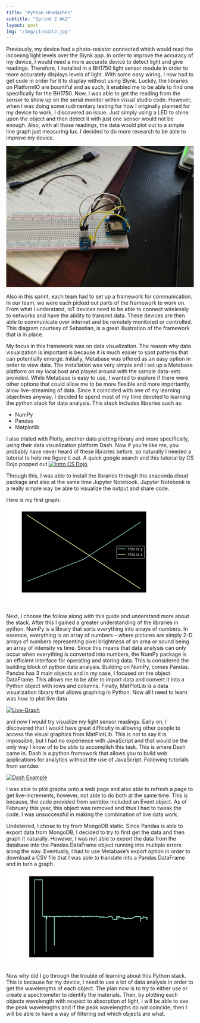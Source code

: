 ```yaml
---
title: "Python Headaches"
subtitle: "Sprint 2 Wk2"
layout: post
img: "/img/circuit2.jpg"
---
```


Previously, my device had a photo-resistor connected which would read the incoming light levels over the Blynk app. In order to improve the accuracy of my device, I would need a more accurate device to detect light and give readings. Therefore, I installed in a BH1750 light sensor module in order to more accurately displays levels of light. With some easy wiring, I now had to get code in order for it to display without using Blynk. Luckily, the libraries on PlatformIO are bountiful and as such, it enabled me to be able to find one specifically for the BH1750. Now, I was able to get the reading from the sensor to show up on the serial monitor within visual studio code. However, when I was doing some rudimentary testing for how I originally planned for my device to work, I discovered an issue. Just simply using a LED to shine upon the object and then detect it with just one sensor would not be enough. Also, with all those readings, the data would plot out to a simple line graph just measuring lux. I decided to do more research to be able to improve my device.

![Circuit Revised](/img/circuit2.jpg)

Also in this sprint, each team had to set up a framework for communication. In our team, we were each picked out parts of the framework to work on. From what I understand, IoT devices need to be able to connect wirelessly to networks and have the ability to transmit data. These devices are then able to communicate over internet and be remotely monitored or controlled. This diagram courtesy of Sebastian, is a great illustration of the framework that is in place.

My focus in this framework was on data visualization. The reason why data visualization is important is because it is much easier to spot patterns that can potentially emerge. Initially, Metabase was offered as an easy option in order to view data. The installation was very simple and I set up a Metabase platform on my local host and played around with the sample data-sets provided. While Metabase is easy to use, I wanted to explore if there were other options that could allow me to be more flexible and more importantly, allow live-streaming of data. Since it coincided with one of my learning objectives anyway, I decided to spend most of my time devoted to learning the python stack for data analysis. This stack includes libraries such as:
- NumPy
- Pandas
- Matplotlib

I also trialed with Plotly, another data plotting library and more specifically, using their data visualization platform Dash. Now if you’re like me, you probably have never heard of these libraries before, so naturally I needed a tutorial to help me figure it out. A quick google search and this tutorial by CS Dojo popped out [![Intro CS Dojo](http://img.youtube.com/vi/a9UrKTVEeZA/0.jpg)](http://www.youtube.com/watch?v=a9UrKTVEeZA). 

Through this, I was able to install the libraries through the anaconda cloud package and also at the same time Jupyter Notebook. Jupyter Notebook is a really simple way be able to visualize the output and share code.


Here is my first graph.
![First Graph](/img/graph1.png)

Next, I choose the follow along with this guide and understand more about the stack. After this I gained a greater understanding of the libraries in python. NumPy is a library that sorts everything into arrays of numbers. In essence, everything is an array of numbers – where pictures are simply 2-D arrays of numbers representing pixel brightness of an area or sound being an array of intensity vs time. Since this means that data analysis can only occur when everything is converted into numbers, the NumPy package is an efficient interface for operating and storing data. This is considered the building block of python data analysis. Building on NumPy, comes Pandas. Pandas has 3 main objects and in my case, I focused on the object DataFrame. This allows me to be able to import data and convert it into a Python object with rows and columns. Finally, MatPlotLib is a data visualization library that allows graphing in Python. Now all I need to learn was how to plot live data 

[![Live-Graph](http://img.youtube.com/vi/ZmYPzESC5YY/0.jpg)](http://www.youtube.com/watch?v=ZmYPzESC5YY)

and now I would try visualize my light sensor readings. Early on, I discovered that I would have great difficulty in allowing other people to access the visual graphics from MatPlotLib. This is not to say it is impossible, but I had no experience with JavaScript and that would be the only way I know of to be able to accomplish this task. This is where Dash came in. Dash is a python framework that allows you to build web applications for analytics without the use of JavaScript. Following tutorials from sentdex 

[![Dash Example](http://img.youtube.com/vi/luixWRpp/0.jpg)](http://www.youtube.com/watch?v=luixWRpp)

I was able to plot graphs onto a web page and also able to refresh a page to get live-increments, however, not able to do both at the same time. This is because, the code provided from sentdex included an Event object. As of February this year, this object was removed and thus I had to tweak the code. I was unsuccessful in making the combination of live data work.


Undeterred, I chose to try from MongoDB static. Since Pandas is able to export data from MongoDB, I decided to try to first get the data and then graph it naturally. However, I was not able to export the data from the database into the Pandas DataFrame object running into multiple errors along the way. Eventually, I had to use Metabase’s export option in order to download a CSV file that I was able to translate into a Pandas DataFrame and in turn a graph.

![Light Sensor](/img/lightsensor.png)

Now why did I go through the trouble of learning about this Python stack. This is because for my device, I need to use a lot of data analysis in order to get the wavelengths of each object. The plan now is to try to either use or create a spectrometer to identify the materials. Then, by plotting each objects wavelength with respect to absorption of light, I will be able to see the peak wavelengths and if the peak wavelengths do not coincide, then I will be able to have a way of filtering out which objects are what.   


